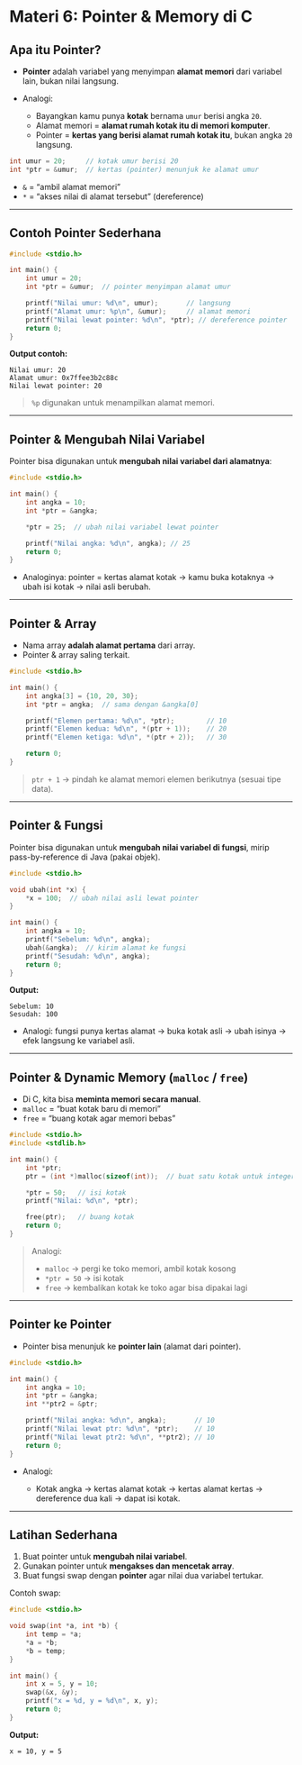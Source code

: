 # Materi 6: Pointer & Memory di C

## Apa itu Pointer?

* **Pointer** adalah variabel yang menyimpan **alamat memori** dari variabel lain, bukan nilai langsung.
* Analogi:

  * Bayangkan kamu punya **kotak** bernama `umur` berisi angka `20`.
  * Alamat memori = **alamat rumah kotak itu di memori komputer**.
  * Pointer = **kertas yang berisi alamat rumah kotak itu**, bukan angka `20` langsung.

```c
int umur = 20;     // kotak umur berisi 20
int *ptr = &umur;  // kertas (pointer) menunjuk ke alamat umur
```

* `&` = “ambil alamat memori”
* `*` = “akses nilai di alamat tersebut” (dereference)

---

## Contoh Pointer Sederhana

```c
#include <stdio.h>

int main() {
    int umur = 20;
    int *ptr = &umur;  // pointer menyimpan alamat umur

    printf("Nilai umur: %d\n", umur);       // langsung
    printf("Alamat umur: %p\n", &umur);     // alamat memori
    printf("Nilai lewat pointer: %d\n", *ptr); // dereference pointer
    return 0;
}
```

**Output contoh:**

```
Nilai umur: 20
Alamat umur: 0x7ffee3b2c88c
Nilai lewat pointer: 20
```

> `%p` digunakan untuk menampilkan alamat memori.

---

## Pointer & Mengubah Nilai Variabel

Pointer bisa digunakan untuk **mengubah nilai variabel dari alamatnya**:

```c
#include <stdio.h>

int main() {
    int angka = 10;
    int *ptr = &angka;

    *ptr = 25;  // ubah nilai variabel lewat pointer

    printf("Nilai angka: %d\n", angka); // 25
    return 0;
}
```

* Analoginya: pointer = kertas alamat kotak → kamu buka kotaknya → ubah isi kotak → nilai asli berubah.

---

## Pointer & Array

* Nama array **adalah alamat pertama** dari array.
* Pointer & array saling terkait.

```c
#include <stdio.h>

int main() {
    int angka[3] = {10, 20, 30};
    int *ptr = angka;  // sama dengan &angka[0]

    printf("Elemen pertama: %d\n", *ptr);        // 10
    printf("Elemen kedua: %d\n", *(ptr + 1));    // 20
    printf("Elemen ketiga: %d\n", *(ptr + 2));   // 30

    return 0;
}
```

> `ptr + 1` → pindah ke alamat memori elemen berikutnya (sesuai tipe data).

---

## Pointer & Fungsi

Pointer bisa digunakan untuk **mengubah nilai variabel di fungsi**, mirip pass-by-reference di Java (pakai objek).

```c
#include <stdio.h>

void ubah(int *x) {
    *x = 100;  // ubah nilai asli lewat pointer
}

int main() {
    int angka = 10;
    printf("Sebelum: %d\n", angka);
    ubah(&angka);  // kirim alamat ke fungsi
    printf("Sesudah: %d\n", angka);
    return 0;
}
```

**Output:**

```
Sebelum: 10
Sesudah: 100
```

* Analogi: fungsi punya kertas alamat → buka kotak asli → ubah isinya → efek langsung ke variabel asli.

---

## Pointer & Dynamic Memory (`malloc` / `free`)

* Di C, kita bisa **meminta memori secara manual**.
* `malloc` = “buat kotak baru di memori”
* `free` = “buang kotak agar memori bebas”

```c
#include <stdio.h>
#include <stdlib.h>

int main() {
    int *ptr;
    ptr = (int *)malloc(sizeof(int));  // buat satu kotak untuk integer

    *ptr = 50;   // isi kotak
    printf("Nilai: %d\n", *ptr);

    free(ptr);   // buang kotak
    return 0;
}
```

> Analogi:
>
> * `malloc` → pergi ke toko memori, ambil kotak kosong
> * `*ptr = 50` → isi kotak
> * `free` → kembalikan kotak ke toko agar bisa dipakai lagi

---

## Pointer ke Pointer

* Pointer bisa menunjuk ke **pointer lain** (alamat dari pointer).

```c
#include <stdio.h>

int main() {
    int angka = 10;
    int *ptr = &angka;
    int **ptr2 = &ptr;

    printf("Nilai angka: %d\n", angka);       // 10
    printf("Nilai lewat ptr: %d\n", *ptr);    // 10
    printf("Nilai lewat ptr2: %d\n", **ptr2); // 10
    return 0;
}
```

* Analogi:

  * Kotak angka → kertas alamat kotak → kertas alamat kertas → dereference dua kali → dapat isi kotak.

---

## Latihan Sederhana

1. Buat pointer untuk **mengubah nilai variabel**.
2. Gunakan pointer untuk **mengakses dan mencetak array**.
3. Buat fungsi swap dengan **pointer** agar nilai dua variabel tertukar.

Contoh swap:

```c
#include <stdio.h>

void swap(int *a, int *b) {
    int temp = *a;
    *a = *b;
    *b = temp;
}

int main() {
    int x = 5, y = 10;
    swap(&x, &y);
    printf("x = %d, y = %d\n", x, y);
    return 0;
}
```

**Output:**

```
x = 10, y = 5
```

